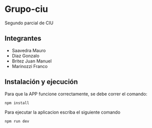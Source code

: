 # Grupo-ciu
Segundo parcial de CIU

## Integrantes

+ Saavedra Mauro
+ Diaz Gonzalo
+ Britez Juan Manuel
+ Marinozzi Franco

## Instalación y ejecución

Para que la APP funcione correctamente, se debe correr el comando:

```
npm install
```

Para ejecutar la aplicacion escriba el siguiente comando

```
npm run dev
```
